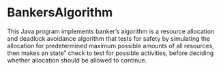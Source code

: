 # BankersAlgorithm
This Java program implements banker’s algorithm is a resource allocation and deadlock avoidance algorithm that tests for safety by 
simulating the allocation for predetermined maximum possible amounts of all resources, then makes an 
state” check to test for possible activities, before deciding whether allocation should be allowed to continue. 
